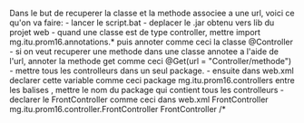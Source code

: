 Dans le but de recuperer la classe et la methode associee a une url, voici ce qu'on va faire:
    - lancer le script.bat
    - deplacer le .jar obtenu vers lib du projet web
    - quand une classe est de type controller, mettre import mg.itu.prom16.annotations.* puis annoter comme ceci la classe @Controller
    - si on veut recuperer une methode dans une classe annotee a l'aide de l'url, annoter la methode get comme ceci @Get(url = "Controller/methode")
    - mettre tous les controlleurs dans un seul package.
    - ensuite dans web.xml declarer cette variable comme ceci
        <context-param>
            <param-name>package</param-name>
            <param-value>mg.itu.prom16.controllers</param-value>
        </context-param>
        entre les balises <param-value>, mettre le nom du package qui contient tous les controlleurs
    - declarer le FrontController comme ceci dans web.xml
        <servlet>
            <servlet-name>FrontController</servlet-name>
            <servlet-class>mg.itu.prom16.controller.FrontController</servlet-class>
        </servlet>
        <servlet-mapping>
            <servlet-name>FrontController</servlet-name>
            <url-pattern>/*</url-pattern>
        </servlet-mapping>